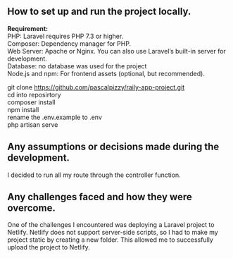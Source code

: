 ## **How to set up and run the project locally.**</br>
**Requirement:**</br>
PHP: Laravel requires PHP 7.3 or higher.</br>
Composer: Dependency manager for PHP.</br>
Web Server: Apache or Nginx. You can also use Laravel’s built-in server for development.</br>
Database: no database was used for the project</br>
Node.js and npm: For frontend assets (optional, but recommended).</br>

git clone https://github.com/pascalpizzy/raily-app-project.git</br>
cd into reposirtory</br>
composer install</br>
npm install</br>
rename the .env.example to .env</br>
php artisan serve</br>


## **Any assumptions or decisions made during the development.**</br>
I decided to run all my route through the controller function.</br>



## **Any challenges faced and how they were overcome.**</br>
One of the challenges I encountered was deploying a Laravel project to Netlify. Netlify does not support server-side scripts, so I had to make my project static by creating a new folder. This allowed me to successfully upload the project to Netlify.

